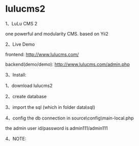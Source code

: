 # lulucms2
1、LuLu CMS 2

one powerful and modularity CMS. based on Yii2



2、Live Demo

frontend: http://www.lulucms.com/

backend(demo/demo): http://www.lulucms.com/admin.php



3、Install:

1、download lulucms2

2、create database

3、import the sql (which in folder data\sql)

4、config the db connection in source\config\main-local.php

the admin user id/password is admin111/admin111


4、NOTE:

